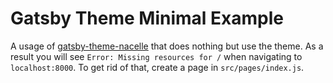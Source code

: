 # Gatsby Theme Minimal Example

A usage of
[gatsby-theme-nacelle](https://github.com/ChristopherBiscardi/gatsby-theme-nacelle)
that does nothing but use the theme. As a result you will see `Error: Missing resources for /` when navigating to `localhost:8000`. To get
rid of that, create a page in `src/pages/index.js`.
